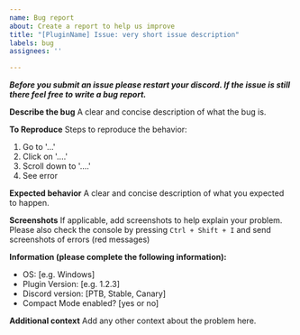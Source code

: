 ```yaml
---
name: Bug report
about: Create a report to help us improve
title: "[PluginName] Issue: very short issue description"
labels: bug
assignees: ''

---
```


_**Before you submit an issue please restart your discord. If the issue is still there feel free to write a bug report.**_

**Describe the bug**
A clear and concise description of what the bug is.

**To Reproduce**
Steps to reproduce the behavior:
1. Go to '...'
2. Click on '....'
3. Scroll down to '....'
4. See error

**Expected behavior**
A clear and concise description of what you expected to happen.

**Screenshots**
If applicable, add screenshots to help explain your problem.
Please also check the console by pressing `Ctrl + Shift + I` and send screenshots of errors (red messages)

**Information (please complete the following information):**
 - OS: [e.g. Windows]
 - Plugin Version: [e.g. 1.2.3]
 - Discord version: [PTB, Stable, Canary]
 - Compact Mode enabled? [yes or no]

**Additional context**
Add any other context about the problem here.
